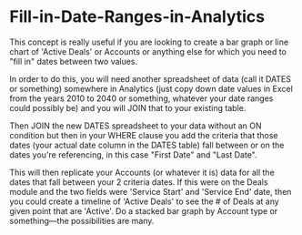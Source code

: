 # Fill-in-Date-Ranges-in-Analytics


This concept is really useful if you are looking to create a bar graph or line chart of 'Active Deals' or Accounts or anything else for which you need to "fill in" dates between two values.

In order to do this, you will need another spreadsheet of data (call it DATES or something) somewhere in Analytics (just copy down date values in Excel from the years 2010 to 2040 or something, whatever your date ranges could possibly be) and you will JOIN that to your existing table.

Then JOIN the new DATES spreadsheet to your data without an ON condition but then in your WHERE clause you add the criteria that those dates (your actual date column in the DATES table) fall between or on the dates you're referencing, in this case "First Date" and "Last Date".

This will then replicate your Accounts (or whatever it is) data for all the dates that fall between your 2 criteria dates. If this were on the Deals module and the two fields were 'Service Start' and 'Service End' date, then you could create a timeline of 'Active Deals' to see the # of Deals at any given point that are 'Active'. Do a stacked bar graph by Account type or something—the possibilities are many.
